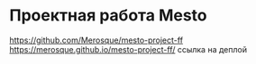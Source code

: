 # Проектная работа Mesto
https://github.com/Merosque/mesto-project-ff
https://merosque.github.io/mesto-project-ff/  ссылка на деплой